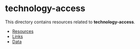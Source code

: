 # technology-access

This directory contains resources related to **technology-access**.

- [Resources](./)
- [Links](./links)
- [Data](./data)

